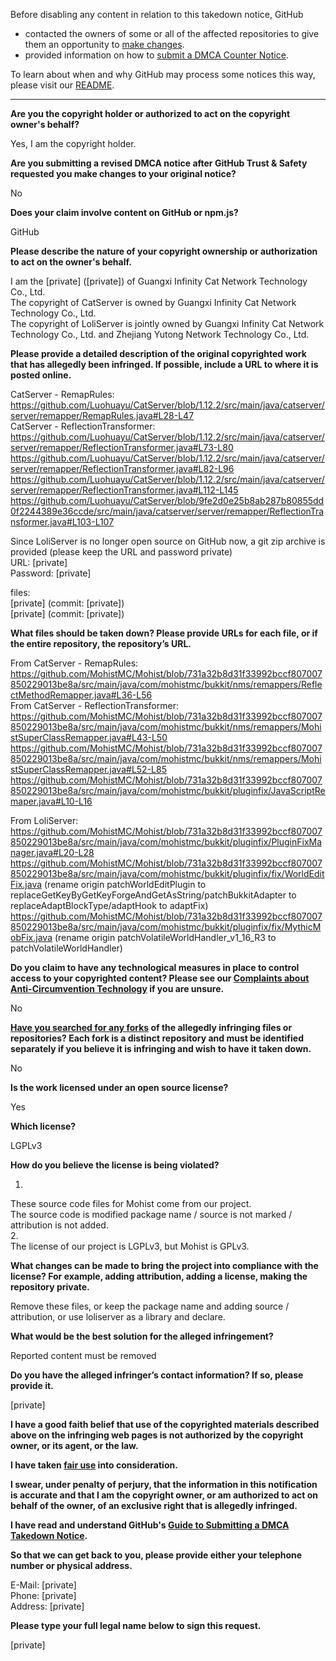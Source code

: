 Before disabling any content in relation to this takedown notice, GitHub
- contacted the owners of some or all of the affected repositories to give them an opportunity to [make changes](https://docs.github.com/en/github/site-policy/dmca-takedown-policy#a-how-does-this-actually-work).
- provided information on how to [submit a DMCA Counter Notice](https://docs.github.com/en/articles/guide-to-submitting-a-dmca-counter-notice).

To learn about when and why GitHub may process some notices this way, please visit our [README](https://github.com/github/dmca/blob/master/README.md#anatomy-of-a-takedown-notice).

---

**Are you the copyright holder or authorized to act on the copyright owner's behalf?**  
  
Yes, I am the copyright holder.  
  
**Are you submitting a revised DMCA notice after GitHub Trust & Safety requested you make changes to your original notice?**  
  
No  
  
**Does your claim involve content on GitHub or npm.js?**  
  
GitHub  
  
**Please describe the nature of your copyright ownership or authorization to act on the owner's behalf.**  
  
I am the [private] ([private]) of Guangxi Infinity Cat Network Technology Co., Ltd.  
The copyright of CatServer is owned by Guangxi Infinity Cat Network Technology Co., Ltd.  
The copyright of LoliServer is jointly owned by Guangxi Infinity Cat Network Technology Co., Ltd. and Zhejiang Yutong Network Technology Co., Ltd.  
  
**Please provide a detailed description of the original copyrighted work that has allegedly been infringed. If possible, include a URL to where it is posted online.**  
  
CatServer - RemapRules:  
https://github.com/Luohuayu/CatServer/blob/1.12.2/src/main/java/catserver/server/remapper/RemapRules.java#L28-L47  
CatServer - ReflectionTransformer:  
https://github.com/Luohuayu/CatServer/blob/1.12.2/src/main/java/catserver/server/remapper/ReflectionTransformer.java#L73-L80  
https://github.com/Luohuayu/CatServer/blob/1.12.2/src/main/java/catserver/server/remapper/ReflectionTransformer.java#L82-L96  
https://github.com/Luohuayu/CatServer/blob/1.12.2/src/main/java/catserver/server/remapper/ReflectionTransformer.java#L112-L145  
https://github.com/Luohuayu/CatServer/blob/9fe2d0e25b8ab287b80855dd0f2244389e36ccde/src/main/java/catserver/server/remapper/ReflectionTransformer.java#L103-L107  
  
Since LoliServer is no longer open source on GitHub now, a git zip archive is provided (please keep the URL and password private)  
URL: [private]  
Password: [private]  
  
files:  
[private] (commit: [private])  
[private] (commit: [private])  
  
**What files should be taken down? Please provide URLs for each file, or if the entire repository, the repository’s URL.**  
  
From CatServer - RemapRules:  
https://github.com/MohistMC/Mohist/blob/731a32b8d31f33992bccf807007850229013be8a/src/main/java/com/mohistmc/bukkit/nms/remappers/ReflectMethodRemapper.java#L36-L56  
From CatServer - ReflectionTransformer:  
https://github.com/MohistMC/Mohist/blob/731a32b8d31f33992bccf807007850229013be8a/src/main/java/com/mohistmc/bukkit/nms/remappers/MohistSuperClassRemapper.java#L43-L50  
https://github.com/MohistMC/Mohist/blob/731a32b8d31f33992bccf807007850229013be8a/src/main/java/com/mohistmc/bukkit/nms/remappers/MohistSuperClassRemapper.java#L52-L85  
https://github.com/MohistMC/Mohist/blob/731a32b8d31f33992bccf807007850229013be8a/src/main/java/com/mohistmc/bukkit/pluginfix/JavaScriptRemaper.java#L10-L16  
  
From LoliServer:  
https://github.com/MohistMC/Mohist/blob/731a32b8d31f33992bccf807007850229013be8a/src/main/java/com/mohistmc/bukkit/pluginfix/PluginFixManager.java#L20-L28  
https://github.com/MohistMC/Mohist/blob/731a32b8d31f33992bccf807007850229013be8a/src/main/java/com/mohistmc/bukkit/pluginfix/fix/WorldEditFix.java (rename origin patchWorldEditPlugin to replaceGetKeyByGetKeyForgeAndGetAsString/patchBukkitAdapter to replaceAdaptBlockType/adaptHook to adaptFix)  
https://github.com/MohistMC/Mohist/blob/731a32b8d31f33992bccf807007850229013be8a/src/main/java/com/mohistmc/bukkit/pluginfix/fix/MythicMobFix.java (rename origin patchVolatileWorldHandler_v1_16_R3 to patchVolatileWorldHandler)  
  
**Do you claim to have any technological measures in place to control access to your copyrighted content? Please see our <a href="https://docs.github.com/articles/guide-to-submitting-a-dmca-takedown-notice#complaints-about-anti-circumvention-technology">Complaints about Anti-Circumvention Technology</a> if you are unsure.**  
  
No  
  
**<a href="https://docs.github.com/articles/dmca-takedown-policy#b-what-about-forks-or-whats-a-fork">Have you searched for any forks</a> of the allegedly infringing files or repositories? Each fork is a distinct repository and must be identified separately if you believe it is infringing and wish to have it taken down.**  
  
No  
  
**Is the work licensed under an open source license?**  
  
Yes  
  
**Which license?**  
  
LGPLv3  
  
**How do you believe the license is being violated?**  
  
1.  
These source code files for Mohist come from our project.  
The source code is modified package name / source is not marked / attribution is not added.  
2.  
The license of our project is LGPLv3, but Mohist is GPLv3.  
  
**What changes can be made to bring the project into compliance with the license? For example, adding attribution, adding a license, making the repository private.**  
  
Remove these files, or keep the package name and adding source / attribution, or use loliserver as a library and declare.  
  
**What would be the best solution for the alleged infringement?**  
  
Reported content must be removed  
  
**Do you have the alleged infringer’s contact information? If so, please provide it.**  
  
[private]
  
**I have a good faith belief that use of the copyrighted materials described above on the infringing web pages is not authorized by the copyright owner, or its agent, or the law.**  
  
**I have taken <a href="https://www.lumendatabase.org/topics/22">fair use</a> into consideration.**  
  
**I swear, under penalty of perjury, that the information in this notification is accurate and that I am the copyright owner, or am authorized to act on behalf of the owner, of an exclusive right that is allegedly infringed.**  
  
**I have read and understand GitHub's <a href="https://docs.github.com/articles/guide-to-submitting-a-dmca-takedown-notice/">Guide to Submitting a DMCA Takedown Notice</a>.**  
  
**So that we can get back to you, please provide either your telephone number or physical address.**  
  
E-Mail: [private]  
Phone: [private]  
Address: [private]
  
**Please type your full legal name below to sign this request.**  
  
[private]
